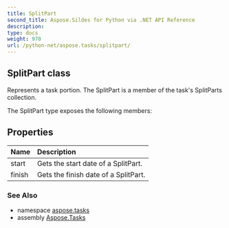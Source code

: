 ```yaml
---
title: SplitPart
second_title: Aspose.Sildes for Python via .NET API Reference
description: 
type: docs
weight: 970
url: /python-net/aspose.tasks/splitpart/
---
```


## SplitPart class

Represents a task portion. The SplitPart is a member of the task's SplitParts collection.

The SplitPart type exposes the following members:
## Properties
| Name | Description |
| :- | :- |
|start|Gets the start date of a SplitPart.|
|finish|Gets the finish date of a SplitPart.|

### See Also

* namespace [aspose.tasks](../../aspose.tasks/)
* assembly [Aspose.Tasks](/tasks/python-net/)


